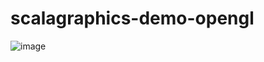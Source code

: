 # scalagraphics-demo-opengl

![image](https://github.com/jarlah/scalagraphics-demo-opengl/assets/404102/21760321-011c-4a77-9389-b848b2fb826b)
